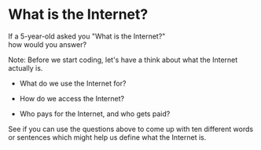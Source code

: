 # What is the Internet?

If a 5-year-old asked you "What is the Internet?" <br>
how would you answer?

Note:
Before we start coding, let's have a think about what the Internet actually is.

- What do we use the Internet for?

- How do we access the Internet?

- Who pays for the Internet, and who gets paid?

See if you can use the questions above to come up with ten different words or sentences which might help us define what the Internet is.
